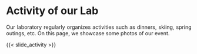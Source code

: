 # Activity of our Lab

<p style="text-align:justify">
Our laboratory regularly organizes activities such as dinners, skiing, spring outings, etc. On this page, we showcase some photos of our event.
</p>

{{< slide_activity >}}

